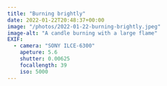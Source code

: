 ```yaml
---
title: "Burning brightly"
date: 2022-01-22T20:48:37+00:00
image: "/photos/2022-01-22-burning-brightly.jpeg"
image-alt: "A candle burning with a large flame"
EXIF:
  - camera: "SONY ILCE-6300"
    apeture: 5.6
    shutter: 0.00625
    focallength: 39
    iso: 5000
---
```


